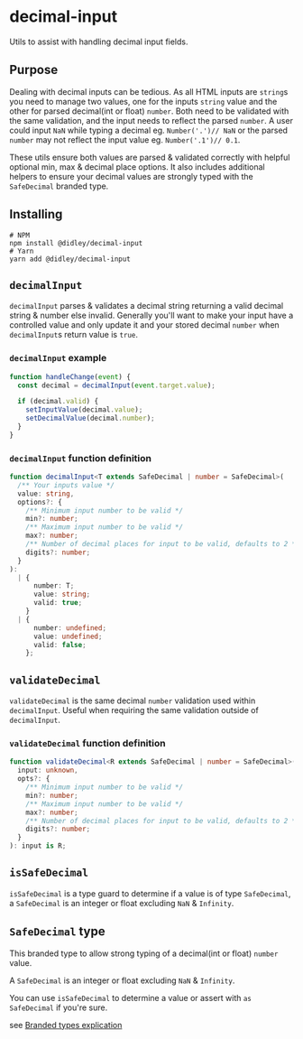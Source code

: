 # decimal-input

Utils to assist with handling decimal input fields.

## Purpose

Dealing with decimal inputs can be tedious. As all HTML inputs are `string`s you need to manage two values, one for the inputs `string` value and the other for parsed decimal(int or float) `number`. Both need to be validated with the same validation, and the input needs to reflect the parsed `number`. A user could input `NaN` while typing a decimal eg. `Number('.')// NaN` or the parsed `number` may not reflect the input value eg. `Number('.1')// 0.1`.

These utils ensure both values are parsed & validated correctly with helpful optional min, max & decimal place options. It also includes additional helpers to ensure your decimal values are strongly typed with the `SafeDecimal` branded type.

## Installing

```shell
# NPM
npm install @didley/decimal-input
# Yarn
yarn add @didley/decimal-input
```

## `decimalInput`

`decimalInput` parses & validates a decimal string returning a valid decimal string & number else invalid. Generally you'll want to make your input have a controlled value and only update it and your stored decimal `number` when `decimalInput`s return value is `true`.

### `decimalInput` example

```ts
function handleChange(event) {
  const decimal = decimalInput(event.target.value);

  if (decimal.valid) {
    setInputValue(decimal.value);
    setDecimalValue(decimal.number);
  }
}
```

### `decimalInput` function definition

```ts
function decimalInput<T extends SafeDecimal | number = SafeDecimal>(
  /** Your inputs value */
  value: string,
  options?: {
    /** Minimum input number to be valid */
    min?: number;
    /** Maximum input number to be valid */
    max?: number;
    /** Number of decimal places for input to be valid, defaults to 2 */
    digits?: number;
  }
):
  | {
      number: T;
      value: string;
      valid: true;
    }
  | {
      number: undefined;
      value: undefined;
      valid: false;
    };
```

## `validateDecimal`

`validateDecimal` is the same decimal `number` validation used within `decimalInput`. Useful when requiring the same validation outside of `decimalInput`.

### `validateDecimal` function definition

```ts
function validateDecimal<R extends SafeDecimal | number = SafeDecimal>(
  input: unknown,
  opts?: {
    /** Minimum input number to be valid */
    min?: number;
    /** Maximum input number to be valid */
    max?: number;
    /** Number of decimal places for input to be valid, defaults to 2 */
    digits?: number;
  }
): input is R;
```

## `isSafeDecimal`

`isSafeDecimal` is a type guard to determine if a value is of type `SafeDecimal`, a `SafeDecimal` is an integer or float excluding `NaN` & `Infinity`.

## `SafeDecimal` type

This branded type to allow strong typing of a decimal(int or float) `number` value.

A `SafeDecimal` is an integer or float excluding `NaN` & `Infinity`.

You can use `isSafeDecimal` to determine a value or assert with `as SafeDecimal` if you're sure.

see [Branded types explication](https://egghead.io/blog/using-branded-types-in-typescript)
